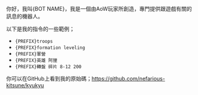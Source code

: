 你好，我叫{BOT NAME}，我是一個由AoW玩家所創造，專門提供跟遊戲有關的訊息的機器人。

以下是我的指令的一些範例；
- `{PREFIX}troops`
- `{PREFIX}formation leveling`
- `{PREFIX}軍營`
- `{PREFIX}英雄 阿狸`
- `{PREFIX}轉盤 碎片 8-12 200`

你可以在GitHub上看到我的原始碼；https://github.com/nefarious-kitsune/kyukyu